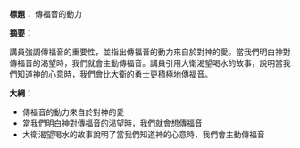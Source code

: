 **標題：** 傳福音的動力

**摘要：**

講員強調傳福音的重要性，並指出傳福音的動力來自於對神的愛。當我們明白神對傳福音的渴望時，我們就會主動傳福音。講員引用大衛渴望喝水的故事，說明當我們知道神的心意時，我們會比大衛的勇士更積極地傳福音。

**大綱：**

* 傳福音的動力來自於對神的愛
* 當我們明白神對傳福音的渴望時，我們就會想傳福音
* 大衛渴望喝水的故事說明了當我們知道神的心意時，我們會主動傳福音